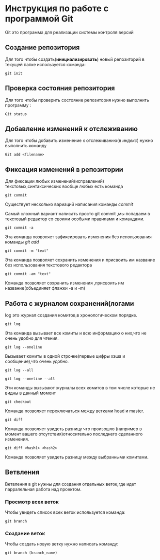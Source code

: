 # Инструкция по работе с программой Git

Git это программа для реализации системы контроля версий

## Создание репозитория

Для того чтобы создать(**инициализировать**) новый репозиторий в текущей папке используется команда:

    git init

## Проверка состояния репозитория

Для того чтобы проверить состояние репозитория нужно выполнить программу :

    Git status
    
## Добавление изменений к отслеживанию

Для того чтобы добавить изменение к отслеживанию(в *индекс*) нужно выполнить команду

    Git add <filename>

## Фиксация изменений в репозитории

Для фиксации любых изменений(исправлений) текстовых,синтаксических вообще любых есть команда 

    git commit

Существует несколько вариаций написания команды *commit*

Самый сложный вариант написать просто git commit ,мы попадаем в текстовый редактор со своими особыми правилами и командами.

    git commit -a

 Эта команда позволяет зафиксировать изменения без использования команды *git add*


    git commit -m "text"

Эта команда позволяет сохранить изменения и присвоить им название без использования текстового редактора

    git commit -am "text"

Команда позволяет сохранить изменения ,присвоить им название(объединяет флажки -a и -m)    

## Работа с журналом сохранений(логами

log это журнал создания комитов,в хронологическом порядке.

    git log

Эта команда вызывает все комиты и всю информацию о них,что не очень удобно для чтения.

    git log --oneline

Вызывает комиты в одной строчке(первые цифры хэша и сообщение),что очень удобно.   

    git log --all

    git log --oneline --all

 Эти команды вызывают журналы всех комитов в том числе которые не видны в данный момент

    git checkout

 Команда позволяет переключаться между ветками head и master.  

    git diff

Команда позволяет увидеть разницу что произошло (например в момент вашего отсутствия)относительно последнего сделанного изменения.     

    git diff <hash1> <hash2>
    
Команда позволяет увидеть разницу между выбранными комитами.

## Ветвления

Ветвления в git нужны для создания отдельных веток,где идет парралельная работа над проектом.

### Просмотр всех веток

Чтобы увидеть список всех веток используется команда:

    git branch

### Создание веток

Чтобы создать новую ветку нужно написать команду:

    git branch (branch_name)

